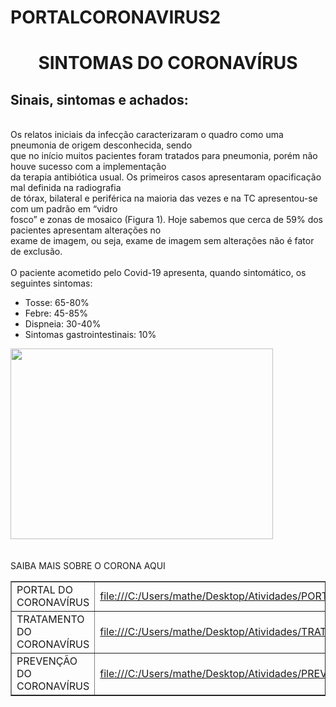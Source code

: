 # PORTALCORONAVIRUS2
<html>
<head>
	<meta charset="URF-8">
	<title> Sintomas do CoronaVírus</title>
</head>

<body>
	<center>
		<h1> SINTOMAS DO CORONAVÍRUS </h1>
	</center>
	<h2>Sinais, sintomas e achados:</h2>
	<br>
	Os relatos iniciais da infecção caracterizaram o quadro como uma pneumonia de origem desconhecida, sendo <br>que no início muitos pacientes foram tratados para pneumonia, porém não houve sucesso com a implementação<br> da terapia antibiótica usual. Os primeiros casos apresentaram opacificação mal definida na radiografia<br> de tórax, bilateral e periférica na maioria das vezes e na TC apresentou-se com um padrão em “vidro <br>fosco” e zonas de mosaico (Figura 1). Hoje sabemos que cerca de 59% dos pacientes apresentam alterações no <br>exame de imagem, ou seja, exame de imagem sem alterações não é fator de exclusão.<br>
    <br>
	O paciente acometido pelo Covid-19 apresenta, quando sintomático, os seguintes sintomas:
	<ul>
		<li>Tosse: 65-80% </li>
		<li>Febre: 45-85% </li>
		<li>Dispneia: 30-40% </li>
		<li>Sintomas gastrointestinais: 10%</li>
	</ul>
	<img src="https://lh3.googleusercontent.com/proxy/XOO_-osjwm4PSPooU5pcqarUf5rBOKeoeygsba-S5KFyxGnZRycLdgEZatPN3ljnBIoCKCLWrwr_YR69u5s6fULbMUy6mkuv8GdbzKa0f6T6getv_vayI1ITG5oalPo5m48REIFwyX5y3ZyTzim2dja3XhkirkMJld9DT5EI08OvVqg" width="420" height="305">
	<BR>
	<br>
	<br>
	<th> SAIBA MAIS SOBRE O CORONA AQUI </th>
	<table border="1">
		<tr >
			<td>PORTAL DO CORONAVÍRUS</td>
			<td> <a href="file:///C:/Users/mathe/Desktop/Atividades/PORTALCORONA.html">
				file:///C:/Users/mathe/Desktop/Atividades/PORTALCORONA.html				
			    </a> </td>
		</tr>
		<tr>
			<td>TRATAMENTO DO CORONAVÍRUS</td>
			<td>
				<a href="file:///C:/Users/mathe/Desktop/Atividades/TRATAMENTO.html">
				file:///C:/Users/mathe/Desktop/Atividades/TRATAMENTO.html
				</a>
			</td>
		</tr>
		<tr>
			<td> PREVENÇÃO DO CORONAVÍRUS</td>	
			<td>
				<a href="file:///C:/Users/mathe/Desktop/Atividades/PREVENÇÃO.html">
				file:///C:/Users/mathe/Desktop/Atividades/PREVENÇÃO.html
			    </a>
			</td>
		</tr>
	</table>


</body>

</html>
